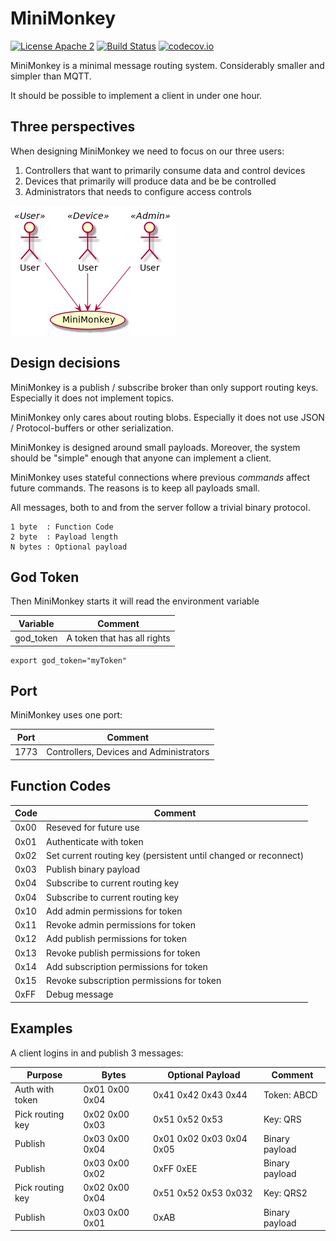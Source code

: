 MiniMonkey
==========

[![License Apache 2](https://img.shields.io/badge/License-Apache2-blue.svg)](https://www.apache.org/licenses/LICENSE-2.0)
[![Build Status](https://travis-ci.org/Raphexion/minimonkey.svg?branch=master)](https://travis-ci.org/Raphexion/minimonkey)
[![codecov.io](https://codecov.io/gh/Raphexion/minimonkey/coverage.svg?branch=master)](https://codecov.io/gh/Raphexion/minimonkey?branch=master)

MiniMonkey is a minimal message routing system.
Considerably smaller and simpler than MQTT.

It should be possible to implement a client in under one hour.

Three perspectives
------------------

When designing MiniMonkey we need to focus on our three users:

1. Controllers that want to primarily consume data and control devices
2. Devices that primarily will produce data and be be controlled
3. Administrators that needs to configure access controls

![Three perspectives](doc/three_perspectives.png)

Design decisions
----------------

MiniMonkey is a publish / subscribe broker than only support routing keys.
Especially it does not implement topics.

MiniMonkey only cares about routing blobs.
Especially it does not use JSON / Protocol-buffers or other serialization.

MiniMonkey is designed around small payloads.
Moreover, the system should be "simple" enough that anyone can implement a client.

MiniMonkey uses stateful connections where previous _commands_ affect future commands. The reasons is to keep all payloads small.

All messages, both to and from the server follow a trivial binary protocol.

```
1 byte  : Function Code
2 byte  : Payload length
N bytes : Optional payload
```

God Token
---------

Then MiniMonkey starts it will read the environment variable

| Variable  | Comment                                 |
|-----------|-----------------------------------------|
| god_token | A token that has all rights             |


```
export god_token="myToken"
```

Port
----

MiniMonkey uses one port:

| Port | Comment                                 |
|------|-----------------------------------------|
| 1773 | Controllers, Devices and Administrators |


Function Codes
--------------

| Code | Comment                                                         |
|------|-----------------------------------------------------------------|
| 0x00 | Reseved for future use                                          |
| 0x01 | Authenticate with token                                         |
| 0x02 | Set current routing key (persistent until changed or reconnect) |
| 0x03 | Publish binary payload                                          |
| 0x04 | Subscribe to current routing key                                |
| 0x04 | Subscribe to current routing key                                |
| 0x10 | Add admin permissions for token                                 |
| 0x11 | Revoke admin permissions for token                              |
| 0x12 | Add publish permissions for token                               |
| 0x13 | Revoke publish permissions for token                            |
| 0x14 | Add subscription permissions for token                          |
| 0x15 | Revoke subscription permissions for token                       |
| 0xFF | Debug message                                                   |

Examples
--------

A client logins in and publish 3 messages:

| Purpose          | Bytes          | Optional Payload         | Comment        |
|------------------|----------------|--------------------------|----------------|
| Auth with token  | 0x01 0x00 0x04 | 0x41 0x42 0x43 0x44      | Token: ABCD    |
| Pick routing key | 0x02 0x00 0x03 | 0x51 0x52 0x53           | Key: QRS       |
| Publish          | 0x03 0x00 0x04 | 0x01 0x02 0x03 0x04 0x05 | Binary payload |
| Publish          | 0x03 0x00 0x02 | 0xFF 0xEE                | Binary payload |
| Pick routing key | 0x02 0x00 0x04 | 0x51 0x52 0x53 0x032     | Key: QRS2      |
| Publish          | 0x03 0x00 0x01 | 0xAB                     | Binary payload |
